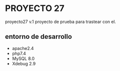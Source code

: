 # PROYECTO 27
proyecto27 v.1
proyecto de prueba para trastear con el.
## entorno de desarrollo
* apache2.4
* php7.4
* MySQL 8.0
* Xdebug 2.9
